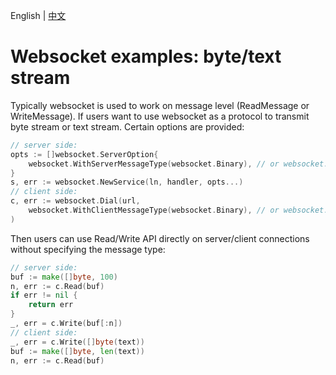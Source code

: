 English | [中文](README_cn.md)

# Websocket examples: byte/text stream

Typically websocket is used to work on message level (ReadMessage or WriteMessage). If users want to use websocket as a protocol to transmit byte stream or text stream. Certain options are provided:

```go
// server side:
opts := []websocket.ServerOption{
    websocket.WithServerMessageType(websocket.Binary), // or websocket.Text
}
s, err := websocket.NewService(ln, handler, opts...)
// client side:
c, err := websocket.Dial(url,
    websocket.WithClientMessageType(websocket.Binary), // or websocket.Text (same with server).
)
```

Then users can use Read/Write API directly on server/client connections without specifying the message type:

```go
// server side:
buf := make([]byte, 100)
n, err := c.Read(buf)
if err != nil {
    return err
}
_, err = c.Write(buf[:n])
// client side:
_, err = c.Write([]byte(text))
buf := make([]byte, len(text))
n, err := c.Read(buf)
```
